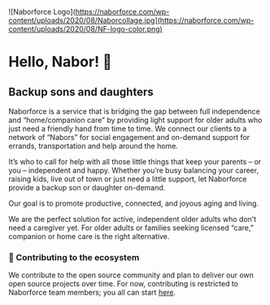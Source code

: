 ![Naborforce Logo](https://naborforce.com/wp-content/uploads/2020/08/Naborcollage.jpg](https://naborforce.com/wp-content/uploads/2020/08/NF-logo-color.png)

# Hello, Nabor! 👋

## Backup sons and daughters
Naborforce is a service that is bridging the gap between full independence and “home/companion care” by providing light support for older adults who just need a friendly hand from time to time. We connect our clients to a network of “Nabors” for social engagement and on-demand support for errands, transportation and help around the home.

It’s who to call for help with all those little things that keep your parents – or you – independent and happy. Whether you’re busy balancing your career, raising kids, live out of town or just need a little support, let Naborforce provide a backup son or daughter on-demand. 

Our goal is to promote productive, connected, and joyous aging and living. 

We are the perfect solution for active, independent older adults who don’t need a caregiver yet. For older adults or families seeking licensed “care,” companion or home care is the right alternative.

### 🦦 Contributing to the ecosystem

We contribute to the open source community and plan to deliver our own open source projects over time.  For now, contributing is restricted to Naborforce team members; you all can start [here](https://github.com/naborforce/engineering/blob/main/README.md).
